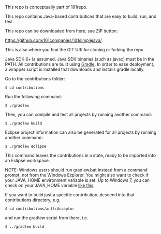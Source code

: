 This repo is conceptually part of 101repo.

This repo contains Java-based contributions that are easy to build, run, and test.

This repo can be downloaded from here; see ZIP button:

https://github.com/101companies/101simplejava/

This is also where you find the GIT URI for cloning or forking the repo.

Java SDK 6+ is assumed. Java SDK binaries (such as javac) must be in the PATH. All contributions are built using [Gradle](www.gradle.org). In order to ease deployment, a wrapper script is installed that downloads and installs gradle locally.

Go to the contributions folder:

    $ cd contributions

Run the following command:

    $ ./gradlew

Then, you can compile and test all projects by running another command:

    $ ./gradlew build

Eclipse project information can also be generated for all projects by running another command:

    $ ./gradlew eclipse

This command leaves the contributions in a state, ready to be imported into an Eclipse workspace.

NOTE: Windows users should run gradlew.bat instead from a command prompt, not from the Windows Explorer. You might also want to check if your JAVA_HOME environment variable is set. Up to Windows 7, you can check on your JAVA_HOME variable [like this](http://stackoverflow.com/questions/2619584/how-to-set-java-home-on-windows-7).

If you want to build just a specific contribution, descend into that contributions directory, e.g.

    $ cd contributions/antlrAcceptor

and run the gradlew script from there, i.e.

    $ ../gradlew build
